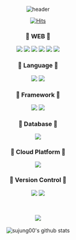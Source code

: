 <div align="center">

![header](https://capsule-render.vercel.app/api?type=waving&color=auto&height=300&section=header&text=WELCOME&fontSize=90&animation=fadeIn&fontAlignY=38&desc=SUJUNG%20GitHub!&descAlignY=55&descAlign=50)

[![Hits](https://hits.seeyoufarm.com/api/count/incr/badge.svg?url=https%3A%2F%2Fgithub.com%2Fsujung00&count_bg=%23AAEFFF&title_bg=%23C7C7C7&icon=icloud.svg&icon_color=%23E7E7E7&title=hits&edge_flat=false)](https://hits.seeyoufarm.com)

### 🤍 WEB 🤍
<!-- HTML -->
<img src="https://img.shields.io/badge/html5-E34F26?style=for-the-badge&logo=html5&logoColor=white">
<!-- CSS -->
<img src="https://img.shields.io/badge/css3-1572B6?style=for-the-badge&logo=css3&logoColor=white">
<!-- JavaScript -->
<img src="https://img.shields.io/badge/javascript-F7DF1E?style=for-the-badge&logo=javascript&logoColor=white">
<!-- Bootstrap -->
<img src="https://img.shields.io/badge/bootstrap-7952B3?style=for-the-badge&logo=bootstrap&logoColor=white">
<!-- jQuery -->
<img src="https://img.shields.io/badge/jquery-0769AD?style=for-the-badge&logo=jquery&logoColor=white">
<!-- apachetomcat -->
<img src="https://img.shields.io/badge/apachetomcat-F8DC75?style=for-the-badge&logo=apachetomcat&logoColor=white">

### 💙 Language 💙
<img src="https://img.shields.io/badge/Java-007396?style=for-the-badge&logo=Conda-Forge&logoColor=white" />
<!-- JavaScript -->
<img src="https://img.shields.io/badge/javascript-F7DF1E?style=for-the-badge&logo=javascript&logoColor=white">

### 🤍 Framework 🤍
<!-- SpringBoot -->
<img src="https://img.shields.io/badge/springboot-6DB33F?style=for-the-badge&logo=springboot&logoColor=white">
<!-- MyBatis -->
<img src="https://img.shields.io/badge/Mybatis-000000?style=for-the-badge&logo=Fluentd&logoColor=white" />

### 💙 Database 💙
<!-- MySQL -->
<img src="https://img.shields.io/badge/mysql-4479A1?style=for-the-badge&logo=mysql&logoColor=white">

### 🤍 Cloud Platform 🤍
<!-- Amazon AWS -->
<img src="https://img.shields.io/badge/amazonaws-232F3E?style=for-the-badge&logo=amazonaws&logoColor=white">

### 💙 Version Control 💙
<!-- github -->
<img src="https://img.shields.io/badge/github-181717?style=for-the-badge&logo=github&logoColor=white">
<!-- sourcetree -->
<img src="https://img.shields.io/badge/sourcetree-0052CC?style=for-the-badge&logo=sourcetree&logoColor=white"><br><br><br>

<img src="https://github-readme-stats.vercel.app/api/top-langs/?username=sujung00&layout=compact"><br><br>
![sujung00's github stats](https://github-readme-stats.vercel.app/api?username=sujung00&show_icons=true)


<!--
**sujung00/sujung00** is a ✨ _special_ ✨ repository because its `README.md` (this file) appears on your GitHub profile.

Here are some ideas to get you started:

- 🔭 I’m currently working on ...
- 🌱 I’m currently learning ...
- 👯 I’m looking to collaborate on ...
- 🤔 I’m looking for help with ...
- 💬 Ask me about ...
- 📫 How to reach me: ...
- 😄 Pronouns: ...
- ⚡ Fun fact: ...
-->
